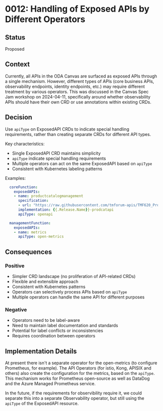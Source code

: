 # 0012: Handling of Exposed APIs by Different Operators

## Status

Proposed

## Context

Currently, all APIs in the ODA Canvas are surfaced as exposed APIs through a single mechanism. However, different types of APIs (core business APIs, observability endpoints, identity endpoints, etc.) may require different treatment by various operators. This was discussed in the Canvas Spec Jam workshop on 2024-04-11, specifically around whether observability APIs should have their own CRD or use annotations within existing CRDs.

## Decision

Use `apiType` on ExposedAPI CRDs to indicate special handling requirements, rather than creating separate CRDs for different API types.

Key characteristics:
- Single ExposedAPI CRD maintains simplicity
- `apiType` indicate special handling requirements
- Multiple operators can act on the same ExposedAPI based on `apiType`
- Consistent with Kubernetes labeling patterns

Examples:
```yaml
  coreFunction:
    exposedAPIs: 
    - name: productcatalogmanagement
      specification:
      - url: "https://raw.githubusercontent.com/tmforum-apis/TMF620_ProductCatalog/master/TMF620-ProductCatalog-v4.0.0.swagger.json"
      implementation: {{.Release.Name}}-prodcatapi
      apiType: openapi
```

```yaml
  managementFunction: 
    exposedAPIs: 
    - name: metrics
      apiType: open-metrics
```

## Consequences

### Positive
- Simpler CRD landscape (no proliferation of API-related CRDs)
- Flexible and extensible approach
- Consistent with Kubernetes patterns
- Operators can selectively process APIs based on `apiType`
- Multiple operators can handle the same API for different purposes

### Negative
- Operators need to be label-aware
- Need to maintain label documentation and standards
- Potential for label conflicts or inconsistencies
- Requires coordination between operators

## Implementation Details

At present there isn't a separate operator for the open-metrics (to configure Prometheus, for example). The API Operators (for istio, Kong, APISIX and others) also create the configuration for the metrics, based on the `apiType`. This mechanism works for Prometheus open-source as well as DataDog and the Azure Managed Prometheus service.

In the future, if the requirements for observibility require it, we could separate this into a separate Observability operator, but still using the `apiType` of the ExposedAPI resource.